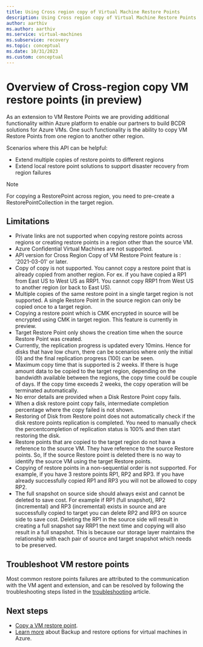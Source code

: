 ```yaml
---
title: Using Cross region copy of Virtual Machine Restore Points
description: Using Cross region copy of Virtual Machine Restore Points
author: aarthiv
ms.author: aarthiv
ms.service: virtual-machines
ms.subservice: recovery
ms.topic: conceptual
ms.date: 10/31/2023
ms.custom: conceptual
---
```


# Overview of Cross-region copy VM restore points (in preview)

As an extension to VM Restore Points we are providing additional functionality within Azure platform to enable our partners to build BCDR solutions for Azure VMs. One such functionality is the ability to copy VM Restore Points from one region to another other region.

Scenarios where this API can be helpful:
* Extend multiple copies of restore points to different regions
* Extend local restore point solutions to support disaster recovery from region failures

> [!NOTE]
> For copying a RestorePoint across region, you need to pre-create a RestorePointCollection in the target region.

## Limitations

* Private links are not supported when copying restore points across regions or creating restore points in a region other than the source VM.
* Azure Confidential Virtual Machines are not supported. 
* API version for Cross Region Copy of VM Restore Point feature is : '2021-03-01' or later.
* Copy of copy is not supported. You cannot copy a restore point that is already copied from another region. For ex. if you have copied a RP1 from East US to West US as RRP1. You cannot copy RRP1 from West US to another region (or back to East US).
* Multiple copies of the same restore point in a single target region is not supported. A single Restore Point in the source region can only be copied once to a target region.
* Copying a restore point which is CMK encrypted in source will be encrypted using CMK in target region. This feature is currently in preview.
* Target Restore Point only shows the creation time when the source Restore Point was created.
* Currently, the replication progress is updated every 10mins. Hence for disks that have low churn, there can be scenarios where only the initial (0) and the final replication progress (100) can be seen.
* Maximum copy time that is supported is 2 weeks. If there is huge amount data to be copied to the target region, depending on the bandwidth available between the regions, the copy time could be couple of days. If the copy time exceeds 2 weeks, the copy operation will be terminated automatically.
* No error details are provided when a Disk Restore Point copy fails.
* When a disk restore point copy fails,  intermediate completion percentage where the copy failed is not shown.
* Restoring of Disk from Restore point does not automatically check if the disk restore points replication is completed. You need to manually check the percentcompletion of replication status is 100%  and then start restoring the disk.
* Restore points that are copied to the target region do not have a reference to the source VM. They have reference to the source Restore points. So, If the source Restore point is deleted there is no way to identify the source VM using the target Restore points.
* Copying of restore points in a non-sequential order is not supported. For example, if you have 3 restore points RP1, RP2 and RP3. If you have already successfully copied RP1 and RP3 you will not be allowed to copy RP2.
* The full snapshot on source side should always exist and cannot be deleted to save cost. For example if RP1 (full snapshot), RP2 (incremental) and RP3 (incremental) exists in source and are successfully copied to target you can delete RP2 and RP3 on source side to save cost. Deleting the RP1 in the source side will result in creating a full snapshot say RRP1 the next time and copying will also result in a full snapshot. This is because our storage layer maintains the relationship with each pair of source and target snapshot which needs to be preserved.

## Troubleshoot VM restore points
Most common restore points failures are attributed to the communication with the VM agent and extension, and can be resolved by following the troubleshooting steps listed in the [troubleshooting](restore-point-troubleshooting.md) article.

## Next steps

- [Copy a VM restore point](virtual-machines-copy-restore-points-how-to.md).
- [Learn more](backup-recovery.md) about Backup and restore options for virtual machines in Azure.
